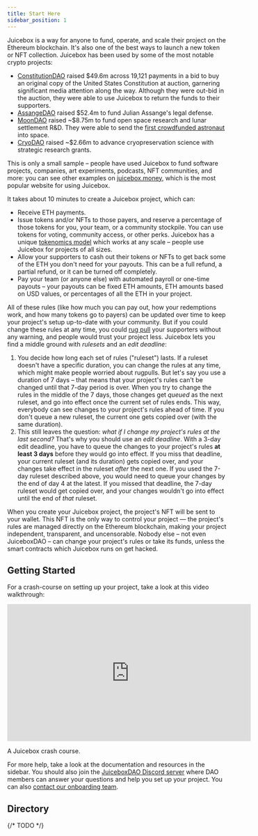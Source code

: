 ```yaml
---
title: Start Here
sidebar_position: 1
---
```


Juicebox is a way for anyone to fund, operate, and scale their project on the Ethereum blockchain. It's also one of the best ways to launch a new token or NFT collection. Juicebox has been used by some of the most notable crypto projects:

- [ConstitutionDAO](https://juicebox.money/p/constitutiondao) raised $49.6m across 19,121 payments in a bid to buy an original copy of the United States Constitution at auction, garnering significant media attention along the way. Although they were out-bid in the auction, they were able to use Juicebox to return the funds to their supporters.
- [AssangeDAO](https://juicebox.money/p/assangedao) raised $52.4m to fund Julian Assange's legal defense.
- [MoonDAO](https://juicebox.money/p/moondao) raised ~$8.75m to fund open space research and lunar settlement R&D. They were able to send the [first crowdfunded astronaut](https://youtu.be/YXXlSG-du7c?si=p8khVfYYzF4im4fJ) into space.
- [CryoDAO](https://juicebox.money/@cryodao) raised ~$2.66m to advance cryopreservation science with strategic research grants.

This is only a small sample – people have used Juicebox to fund software projects, companies, art experiments, podcasts, NFT communities, and more: you can see other examples on [juicebox.money](https://juicebox.money/projects?tab=all), which is the most popular website for using Juicebox.

It takes about 10 minutes to create a Juicebox project, which can:

- Receive ETH payments.
- Issue tokens and/or NFTs to those payers, and reserve a percentage of those tokens for you, your team, or a community stockpile. You can use tokens for voting, community access, or other perks. Juicebox has a unique [tokenomics model](tokenomics) which works at any scale – people use Juicebox for projects of all sizes.
- Allow your supporters to cash out their tokens or NFTs to get back some of the ETH you don't need for your payouts. This can be a full refund, a partial refund, or it can be turned off completely.
- Pay your team (or anyone else) with automated payroll or one-time payouts – your payouts can be fixed ETH amounts, ETH amounts based on USD values, or percentages of all the ETH in your project.

All of these rules (like how much you can pay out, how your redemptions work, and how many tokens go to payers) can be updated over time to keep your project's setup up-to-date with your community. But if you could change these rules at any time, you could [rug pull](https://www.pcmag.com/encyclopedia/term/rug-pull) your supporters without any warning, and people would trust your project less. Juicebox lets you find a middle ground with *rulesets* and an *edit deadline*:

1. You decide how long each set of rules ("ruleset") lasts. If a ruleset doesn't have a specific duration, you can change the rules at any time, which might make people worried about rugpulls. But let's say you use a duration of 7 days – that means that your project's rules can't be changed until that 7-day period is over. When you try to change the rules in the middle of the 7 days, those changes get *queued* as the next ruleset, and go into effect once the current set of rules ends. This way, everybody can see changes to your project's rules ahead of time. If you don't queue a new ruleset, the current one gets copied over (with the same duration).
2. This still leaves the question: *what if I change my project's rules at the last second?* That's why you should use an *edit deadline*. With a 3-day edit deadline, you have to queue the changes to your project's rules **at least 3 days** before they would go into effect. If you miss that deadline, your current ruleset (and its duration) gets copied over, and your changes take effect in the ruleset *after* the next one. If you used the 7-day ruleset described above, you would need to queue your changes by the end of day 4 at the latest. If you missed that deadline, the 7-day ruleset would get copied over, and your changes wouldn't go into effect until the end of *that* ruleset.

When you create your Juicebox project, the project's NFT will be sent to your wallet. This NFT is the only way to control your project — the project's rules are managed directly on the Ethereum blockchain, making your project independent, transparent, and uncensorable. Nobody else – not even JuiceboxDAO – can change your project's rules or take its funds, unless the smart contracts which Juicebox runs on get hacked.

## Getting Started

For a crash-course on setting up your project, take a look at this video walkthrough:

<iframe width="560" height="315" src="https://www.youtube.com/embed/ZG4RJYvH8TQ?si=685tPmokNxqb0LC3" title="YouTube video player" frameborder="0" allow="accelerometer; autoplay; clipboard-write; encrypted-media; gyroscope; picture-in-picture; web-share" allowfullscreen></iframe>
<p class="subtitle">A Juicebox crash course.</p>

For more help, take a look at the documentation and resources in the sidebar. You should also join the [JuiceboxDAO Discord server](https://discord.gg/juicebox) where DAO members can answer your questions and help you set up your project. You can also [contact our onboarding team](https://juicebox.money/contact).

## Directory

{/* TODO */}
